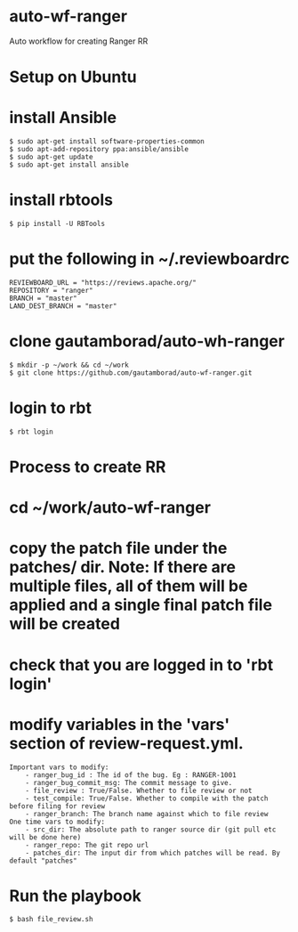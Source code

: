 # auto-wf-ranger
Auto workflow for creating Ranger RR

Setup on Ubuntu
=====

# install Ansible
    $ sudo apt-get install software-properties-common
    $ sudo apt-add-repository ppa:ansible/ansible
    $ sudo apt-get update
    $ sudo apt-get install ansible

# install rbtools
    $ pip install -U RBTools

# put the following in ~/.reviewboardrc
    REVIEWBOARD_URL = "https://reviews.apache.org/"
    REPOSITORY = "ranger"
    BRANCH = "master"
    LAND_DEST_BRANCH = "master"

# clone gautamborad/auto-wh-ranger
    $ mkdir -p ~/work && cd ~/work
    $ git clone https://github.com/gautamborad/auto-wf-ranger.git
    
# login to rbt
    $ rbt login
    

Process to create RR
====
# cd ~/work/auto-wf-ranger
# copy the patch file under the patches/ dir. Note: If there are multiple files, all of them will be applied and a single final patch file will be created
# check that you are logged in to 'rbt login'
# modify variables in the 'vars' section of review-request.yml. 
    Important vars to modify:
        - ranger_bug_id : The id of the bug. Eg : RANGER-1001
        - ranger_bug_commit_msg: The commit message to give. 
        - file_review : True/False. Whether to file review or not
        - test_compile: True/False. Whether to compile with the patch before filing for review
        - ranger_branch: The branch name against which to file review
    One time vars to modify:
        - src_dir: The absolute path to ranger source dir (git pull etc will be done here)
        - ranger_repo: The git repo url
        - patches_dir: The input dir from which patches will be read. By default "patches"
    
# Run the playbook
    $ bash file_review.sh 


